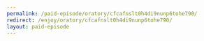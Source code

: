 ```yaml
---
permalink: /paid-episode/oratory/cfcafnslt0h4di9nunp6tohe790/
redirect: /enjoy/oratory/cfcafnslt0h4di9nunp6tohe790/
layout: paid-episode
---
```

